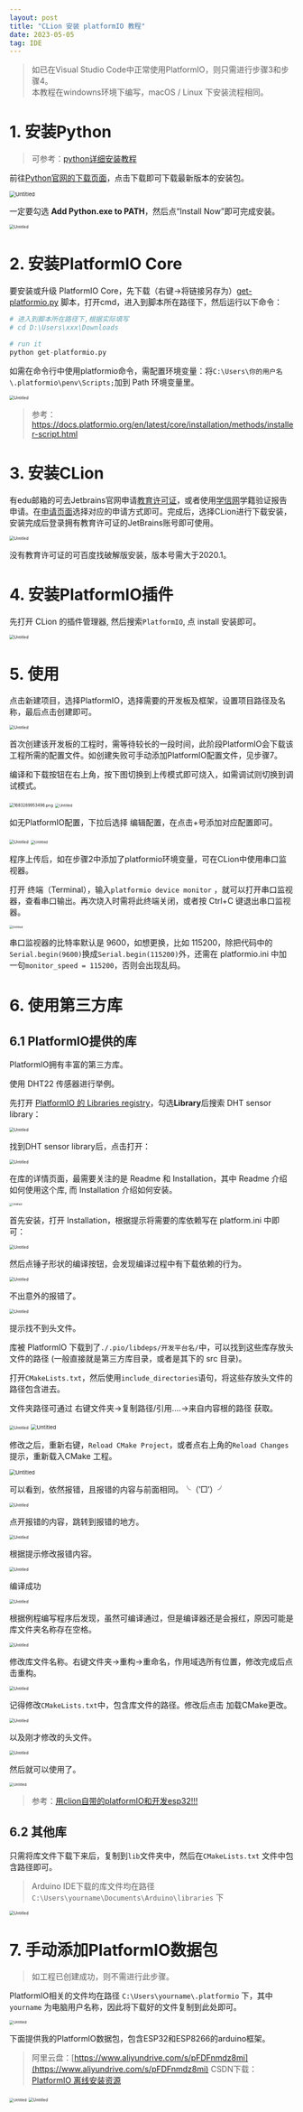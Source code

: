 ```yaml
---
layout: post
title: "CLion 安装 platformIO 教程"
date: 2023-05-05
tag: IDE
---
```


> 如已在Visual Studio Code中正常使用PlatformIO，则只需进行步骤3和步骤4。    
> 本教程在windowns环境下编写，macOS / Linux 下安装流程相同。

# 1. 安装Python

> 可参考：[python详细安装教程](https://zhuanlan.zhihu.com/p/104502997)
> 

前往[Python官网的下载页面](https://www.python.org/downloads/)，点击下载即可下载最新版本的安装包。

<img src="https://s2.loli.net/2023/05/05/QCoMVp2BSXIR36m.png" alt="Untitled" style="zoom:67%;" />

一定要勾选 **Add Python.exe to PATH**，然后点“Install Now”即可完成安装。

<img src="https://s2.loli.net/2023/05/05/ZMxFIsuTQ7kJPCh.png" alt="Untitled" style="zoom:50%;" />

# 2. 安装PlatformIO Core

要安装或升级 PlatformIO Core，先下载（右键→将链接另存为）[get-platformio.py](https://raw.githubusercontent.com/platformio/platformio-core-installer/master/get-platformio.py) 脚本，打开cmd，进入到脚本所在路径下，然后运行以下命令：

```python
# 进入到脚本所在路径下,根据实际填写
# cd D:\Users\xxx\Downloads

# run it
python get-platformio.py
```

如需在命令行中使用platformio命令，需配置环境变量：将`C:\Users\你的用户名\.platformio\penv\Scripts;`加到 Path 环境变量里。

<img src="https://s2.loli.net/2023/05/05/Ogd8tJKVa1C2IWZ.png" alt="Untitled" style="zoom:50%;" />

> 参考：https://docs.platformio.org/en/latest/core/installation/methods/installer-script.html

# 3. 安装CLion

有edu邮箱的可去Jetbrains官网申请[教育许可证](https://www.jetbrains.com/zh-cn/community/education/#students/)，或者使用[学信网](https://www.chsi.com.cn/)学籍验证报告申请。在[申请页面](https://www.jetbrains.com/shop/eform/students)选择对应的申请方式即可。完成后，选择CLion进行下载安装，安装完成后登录拥有教育许可证的JetBrains账号即可使用。

<img src="https://s2.loli.net/2023/05/05/5hY93rWxL82ntHl.png" alt="Untitled" style="zoom:50%;" />

没有教育许可证的可百度找破解版安装，版本号需大于2020.1。

# 4. 安装PlatformIO插件

先打开 CLion 的插件管理器, 然后搜索`PlatformIO`, 点 install 安装即可。

<img src="https://s2.loli.net/2023/05/05/Gj5KRyidaMJbmoC.png" alt="Untitled" style="zoom: 50%;" />

# 5. 使用

点击新建项目，选择PlatformIO，选择需要的开发板及框架，设置项目路径及名称，最后点击创建即可。

<img src="https://s2.loli.net/2023/05/05/xCbZ1ty2FVJr9jp.png" alt="Untitled" style="zoom:50%;" />

首次创建该开发板的工程时，需等待较长的一段时间，此阶段PlatformIO会下载该工程所需的配置文件。如创建失败可手动添加PlatformIO配置文件，见步骤7。

编译和下载按钮在右上角，按下图切换到上传模式即可烧入，如需调试则切换到调试模式。

<img src="https://s2.loli.net/2023/05/05/y3BrsSOuMDQjlFx.png" alt="1683289953496.png" style="zoom:50%;" />

<img src="https://s2.loli.net/2023/05/05/q3njGlhK4b8uTXP.png" alt="Untitled" style="zoom:45%;" />

如无PlatformIO配置，下拉后选择 编辑配置，在点击+号添加对应配置即可。

<img src="https://s2.loli.net/2023/05/05/LlSVvMFOxzp9nsJ.png" alt="Untitled" style="zoom:50%;" />

<img src="https://s2.loli.net/2023/05/05/m3czTfwgvLsI4Ce.png" alt="Untitled" style="zoom: 45%;" />

程序上传后，如在步骤2中添加了platformio环境变量，可在CLion中使用串口监视器。

打开 终端（Terminal），输入`platformio device monitor` ，就可以打开串口监视器，查看串口输出。再次烧入时需将此终端关闭，或者按 Ctrl+C 键退出串口监视器。

<img src="https://s2.loli.net/2023/05/05/W4rIsZVXmK8hqOF.png" alt="Untitled" style="zoom: 35%;" />

串口监视器的比特率默认是 9600，如想更换，比如 115200，除把代码中的`Serial.begin(9600)`换成`Serial.begin(115200)`外，还需在 platformio.ini 中加一句`monitor_speed = 115200`，否则会出现乱码。

# 6. 使用第三方库

## 6.1 PlatformIO提供的库

PlatformIO拥有丰富的第三方库。

使用 DHT22 传感器进行举例。

先打开 [PlatformIO 的 Libraries registry](https://registry.platformio.org/search)，勾选**Library**后搜索 DHT sensor library：

<img src="https://s2.loli.net/2023/05/05/jCvBOdK7m8lGkpS.png" alt="Untitled" style="zoom:50%;" />

找到DHT sensor library后，点击打开：

<img src="https://s2.loli.net/2023/05/05/TLjyEUWR1DV8JwF.png" alt="Untitled" style="zoom: 50%;" />

在库的详情页面，最需要关注的是 Readme 和 Installation，其中 Readme 介绍如何使用这个库, 而 Installation 介绍如何安装。

<img src="https://s2.loli.net/2023/05/05/ZaVyxho4GPHj5Rs.png" alt="Untitled" style="zoom: 33%;" />

首先安装，打开 Installation，根据提示将需要的库依赖写在 platform.ini 中即可：

<img src="https://s2.loli.net/2023/05/05/xLOjItCihvPwuNV.png" alt="Untitled" style="zoom:50%;" />

然后点锤子形状的编译按钮，会发现编译过程中有下载依赖的行为。

<img src="https://s2.loli.net/2023/05/05/mAoFUNPjzCMl4w1.png" alt="Untitled" style="zoom:50%;" />

不出意外的报错了。

<img src="https://s2.loli.net/2023/05/05/FOmVfAXZKcNU6uY.png" alt="Untitled" style="zoom:50%;" />

提示找不到头文件。

库被 PlatformIO 下载到了`./.pio/libdeps/开发平台名/`中，可以找到这些库存放头文件的路径 (一般直接就是第三方库目录，或者是其下的 src 目录)。

打开`CMakeLists.txt`，然后使用`include_directories`语句，将这些存放头文件的路径包含进去。

文件夹路径可通过 右键文件夹→复制路径/引用.…→来自内容根的路径 获取。

<img src="https://s2.loli.net/2023/05/05/nAHRVsSqKf7BEvJ.png" alt="Untitled" style="zoom:50%;" />

<img src="https://s2.loli.net/2023/05/05/HCFb7vkjtuWYgz9.png" alt="Untitled" style="zoom: 67%;" />

修改之后，重新右键，`Reload CMake Project`，或者点右上角的`Reload Changes`提示，重新载入CMake 工程。

<img src="https://s2.loli.net/2023/05/05/Vrv52yFPNmcBM3A.png" alt="Untitled" style="zoom: 67%;" />

可以看到，依然报错，且报错的内容与前面相同。╰（‵□′）╯

<img src="https://s2.loli.net/2023/05/05/prKNv8jkfC1u7tm.png" alt="Untitled" style="zoom:50%;" />

点开报错的内容，跳转到报错的地方。

<img src="https://s2.loli.net/2023/05/05/8tQoHIhsbwmJ6Tz.png" alt="Untitled" style="zoom:50%;" />

根据提示修改报错内容。

<img src="https://s2.loli.net/2023/05/05/yJ9NMUiRLuk3CtS.png" alt="Untitled" style="zoom:50%;" />

编译成功

<img src="https://s2.loli.net/2023/05/05/uUJFhwtnqHyWjlv.png" alt="Untitled" style="zoom:50%;" />

根据例程编写程序后发现，虽然可编译通过，但是编译器还是会报红，原因可能是库文件夹名称存在空格。

<img src="https://s2.loli.net/2023/05/05/9dVqp8ubz4DUY5P.png" alt="Untitled" style="zoom:50%;" />

修改库文件名称。右键文件夹→重构→重命名，作用域选所有位置，修改完成后点击重构。

<img src="https://s2.loli.net/2023/05/05/mr3Uq1ZiWw8cYFO.png" alt="Untitled" style="zoom:50%;" />

记得修改`CMakeLists.txt`中，包含库文件的路径。修改后点击 加载CMake更改。

<img src="https://s2.loli.net/2023/05/05/FX3ju4wplmazBWy.png" alt="Untitled" style="zoom:50%;" />

以及刚才修改的头文件。

<img src="https://s2.loli.net/2023/05/05/pXH9NqI6kMTDRKV.png" alt="Untitled" style="zoom:50%;" />

然后就可以使用了。

<img src="https://s2.loli.net/2023/05/05/KgpwTso9uPGQDl1.png" alt="Untitled" style="zoom: 45%;" />

> 参考：[用clion自带的platformIO和开发esp32!!!](https://blog.csdn.net/keysking/article/details/105925962?ops_request_misc=&request_id=&biz_id=102&utm_term=clion%20platformio&utm_medium=distribute.pc_search_result.none-task-blog-2~all~sobaiduweb~default-4-105925962.142^v86^wechat,239^v2^insert_chatgpt&spm=1018.2226.3001.4187) 

## 6.2 其他库

只需将库文件下载下来后，复制到`lib`文件夹中，然后在`CMakeLists.txt` 文件中包含路径即可。

> Arduino IDE下载的库文件均在路径 `C:\Users\yourname\Documents\Arduino\libraries` 下

<img src="https://s2.loli.net/2023/05/05/MLqrutBJ2TRpc97.png" alt="Untitled" style="zoom:50%;" />

# 7. 手动添加PlatformIO数据包

> 如工程已创建成功，则不需进行此步骤。
> 

PlatformIO相关的文件均在路径 `C:\Users\yourname\.platformio` 下，其中 `yourname` 为电脑用户名称，因此将下载好的文件复制到此处即可。

<img src="https://s2.loli.net/2023/01/13/stW86U4xAJfCZwc.png" alt="Untitled" style="zoom:45%;" />

下面提供我的PlatformIO数据包，包含ESP32和ESP8266的arduino框架。

> 阿里云盘：[https://www.aliyundrive.com/s/pFDFnmdz8mi](https://www.aliyundrive.com/s/pFDFnmdz8mi)
CSDN下载：[PlatformIO 离线安装资源](https://download.csdn.net/download/qq_40018676/87383366)

<img src="https://s2.loli.net/2023/01/13/vUER6Vq5Dzd92Sy.png" alt="Untitled" style="zoom:45%;" />

<img src="https://s2.loli.net/2023/01/13/kMHZIgQ69tYsleE.png" alt="Untitled" style="zoom: 50%;" />